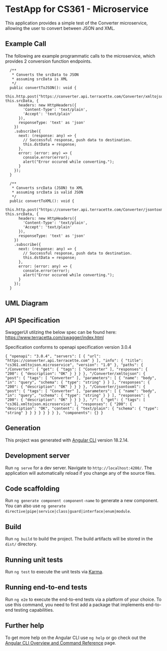 # TestApp for CS361 - Microservice

This application provides a simple test of the Converter microservice, allowing the user to convert between JSON and XML.

## Example Call

The following are example programmatic calls to the microservice, which provides 2 conversion function endpoints.

```
  /**
   * Converts the srcData to JSON
   * assuming srcData is XML
   */
  public convertToJSON(): void {
    this.http.post("https://converter.api.terracette.com/Converter/xmltojson", this.srcData, {
      headers: new HttpHeaders({
        'Content-Type': 'text/plain',
        'Accept': 'text/plain'
      }),
      responseType: 'text' as 'json'
    })
    .subscribe({
      next: (response: any) => {
        // Successful response, push data to destination.
        this.dstData = response;
      },
      error: (error: any) => {
        console.error(error);
        alert("Error occured while converting.");
      }
    });
  }
```

```
  /**
   * Converts srcData (JSON) to XML
   * assuming srcData is valid JSON
   */
  public convertToXML(): void {
    this.http.post("https://converter.api.terracette.com/Converter/jsontoxml", this.srcData, {
      headers: new HttpHeaders({
        'Content-Type': 'text/plain',
        'Accept': 'text/plain'
      }),
      responseType: 'text' as 'json'
    })
    .subscribe({
      next: (response: any) => {
        // Successful response, push data to destination.
        this.dstData = response;
      },
      error: (error: any) => {
        console.error(error);
        alert("Error occured while converting.");
      }
    });
  }
```

## UML Diagram



## API Specification

SwaggerUI utilzing the below spec can be found here: https://www.terracetta.com/swagger/index.html

Specification conforms to openapi specification version 3.0.4

`{
    "openapi": "3.0.4",
    "servers": [
        {
            "url": "https://converter.api.terracette.com"
        }
    ],
    "info": {
        "title": "cs361.xmltojson.microservice",
        "version": "1.0"
    },
    "paths": {
        "/Converter": {
            "get": {
                "tags": [
                    "Converter"
                ],
                "responses": {
                    "200": {
                        "description": "OK"
                    }
                }
            }
        },
        "/Converter/xmltojson": {
            "post": {
                "tags": [
                    "Converter"
                ],
                "parameters": [
                    {
                        "name": "body",
                        "in": "query",
                        "schema": {
                            "type": "string"
                        }
                    }
                ],
                "responses": {
                    "200": {
                        "description": "OK"
                    }
                }
            }
        },
        "/Converter/jsontoxml": {
            "post": {
                "tags": [
                    "Converter"
                ],
                "parameters": [
                    {
                        "name": "body",
                        "in": "query",
                        "schema": {
                            "type": "string"
                        }
                    }
                ],
                "responses": {
                    "200": {
                        "description": "OK"
                    }
                }
            }
        },
        "/": {
            "get": {
                "tags": [
                    "cs361.xmltojson.microservice"
                ],
                "responses": {
                    "200": {
                        "description": "OK",
                        "content": {
                            "text/plain": {
                                "schema": {
                                    "type": "string"
                                }
                            }
                        }
                    }
                }
            }
        }
    },
    "components": {}
}`

## Generation

This project was generated with [Angular CLI](https://github.com/angular/angular-cli) version 18.2.14.

## Development server

Run `ng serve` for a dev server. Navigate to `http://localhost:4200/`. The application will automatically reload if you change any of the source files.

## Code scaffolding

Run `ng generate component component-name` to generate a new component. You can also use `ng generate directive|pipe|service|class|guard|interface|enum|module`.

## Build

Run `ng build` to build the project. The build artifacts will be stored in the `dist/` directory.

## Running unit tests

Run `ng test` to execute the unit tests via [Karma](https://karma-runner.github.io).

## Running end-to-end tests

Run `ng e2e` to execute the end-to-end tests via a platform of your choice. To use this command, you need to first add a package that implements end-to-end testing capabilities.

## Further help

To get more help on the Angular CLI use `ng help` or go check out the [Angular CLI Overview and Command Reference](https://angular.dev/tools/cli) page.
